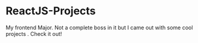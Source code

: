 # ReactJS-Projects
My frontend Major. Not a complete boss in it but I came out with some cool projects . Check it out! 
